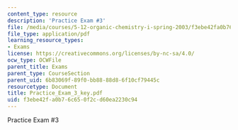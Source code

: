 ```yaml
---
content_type: resource
description: 'Practice Exam #3'
file: /media/courses/5-12-organic-chemistry-i-spring-2003/f3ebe42fa0b76c650f2cd60ea2230c94_Practice_Exam_3_key.pdf
file_type: application/pdf
learning_resource_types:
- Exams
license: https://creativecommons.org/licenses/by-nc-sa/4.0/
ocw_type: OCWFile
parent_title: Exams
parent_type: CourseSection
parent_uid: 6b83069f-89f0-bb88-88d8-6f10cf79445c
resourcetype: Document
title: Practice_Exam_3_key.pdf
uid: f3ebe42f-a0b7-6c65-0f2c-d60ea2230c94
---
```

Practice Exam #3